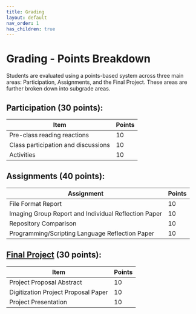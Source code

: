 ```yaml
---
title: Grading
layout: default
nav_order: 1
has_children: true
---
```


# Grading - Points Breakdown

Students are evaluated using a points-based system across three main areas: Participation, Assignments, and the Final Project. These areas are further broken down into subgrade areas.

## Participation (30 points):

| Item                              | Points |
|-----------------------------------|-------|
| Pre-class reading reactions        | 10    |
| Class participation and discussions | 10    |
| Activities                         | 10    |

## Assignments (40 points):

| Assignment                                   | Points |
|---------------------------------------------|-------|
| File Format Report                           | 10    |
| Imaging Group Report and Individual Reflection Paper | 10    |
| Repository Comparison                        | 10    |
| Programming/Scripting Language Reflection Paper   | 10    |

## [Final Project](/Assignments/final_project.md) (30 points):

| Item                              | Points |
|-----------------------------------|-------|
| Project Proposal Abstract          | 10    |
| Digitization Project Proposal Paper | 10    |
| Project Presentation               | 10    |

